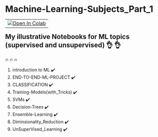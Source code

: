 # Machine-Learning-Subjects_Part_1  <br /> <table align="left">
  <td>
    <a href="https://drive.google.com/drive/folders/1-G_AQLWK-_XV3Luoo_UJ0sQFgB_ljydX?usp=sharing" target="_parent"><img src="https://colab.research.google.com/assets/colab-badge.svg" alt="Open In Colab"/></a>
  </td>
</table>



## My illustrative Notebooks for ML topics (supervised and unsupervised)  :ok_hand: :ok_hand: 
:fire: :fire: :fire:
1. introduction to ML  :heavy_check_mark:
2. END-TO-END-ML-PROJECT :heavy_check_mark:
3. CLASSIFICATION  :heavy_check_mark:
4. Training-Models(with_Tricks) :heavy_check_mark:
5. SVMs  :heavy_check_mark:
6. Decision-Trees  :heavy_check_mark:
7. Ensemble-Learning  :heavy_check_mark:
8. Diminsionality_Reduction  :heavy_check_mark:
9. UnSuperVised_Learning  :heavy_check_mark:
